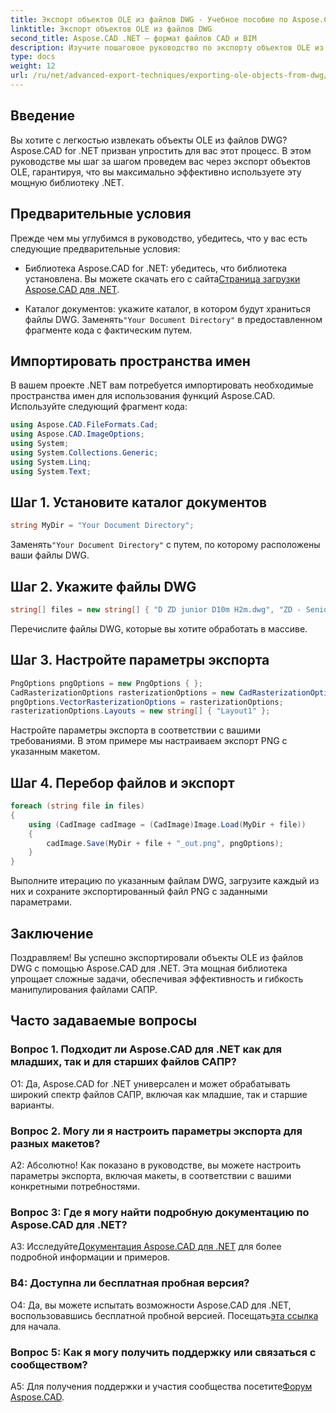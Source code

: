 ```yaml
---
title: Экспорт объектов OLE из файлов DWG - Учебное пособие по Aspose.CAD
linktitle: Экспорт объектов OLE из файлов DWG
second_title: Aspose.CAD .NET — формат файлов CAD и BIM
description: Изучите пошаговое руководство по экспорту объектов OLE из файлов DWG с помощью Aspose.CAD для .NET. Совершенствуйте свои навыки работы с файлами САПР без особых усилий.
type: docs
weight: 12
url: /ru/net/advanced-export-techniques/exporting-ole-objects-from-dwg/
---
```

## Введение

Вы хотите с легкостью извлекать объекты OLE из файлов DWG? Aspose.CAD for .NET призван упростить для вас этот процесс. В этом руководстве мы шаг за шагом проведем вас через экспорт объектов OLE, гарантируя, что вы максимально эффективно используете эту мощную библиотеку .NET. 

## Предварительные условия

Прежде чем мы углубимся в руководство, убедитесь, что у вас есть следующие предварительные условия:

-  Библиотека Aspose.CAD for .NET: убедитесь, что библиотека установлена. Вы можете скачать его с сайта[Страница загрузки Aspose.CAD для .NET](https://releases.aspose.com/cad/net/).

-  Каталог документов: укажите каталог, в котором будут храниться файлы DWG. Заменять`"Your Document Directory"` в предоставленном фрагменте кода с фактическим путем.

## Импортировать пространства имен

В вашем проекте .NET вам потребуется импортировать необходимые пространства имен для использования функций Aspose.CAD. Используйте следующий фрагмент кода:

```csharp
using Aspose.CAD.FileFormats.Cad;
using Aspose.CAD.ImageOptions;
using System;
using System.Collections.Generic;
using System.Linq;
using System.Text;
```

## Шаг 1. Установите каталог документов

```csharp
string MyDir = "Your Document Directory";
```

 Заменять`"Your Document Directory"` с путем, по которому расположены ваши файлы DWG.

## Шаг 2. Укажите файлы DWG

```csharp
string[] files = new string[] { "D ZD junior D10m H2m.dwg", "ZD - Senior D6m H2m45.dwg" };
```

Перечислите файлы DWG, которые вы хотите обработать в массиве.

## Шаг 3. Настройте параметры экспорта

```csharp
PngOptions pngOptions = new PngOptions { };
CadRasterizationOptions rasterizationOptions = new CadRasterizationOptions();
pngOptions.VectorRasterizationOptions = rasterizationOptions;
rasterizationOptions.Layouts = new string[] { "Layout1" };
```

Настройте параметры экспорта в соответствии с вашими требованиями. В этом примере мы настраиваем экспорт PNG с указанным макетом.

## Шаг 4. Перебор файлов и экспорт

```csharp
foreach (string file in files)
{
    using (CadImage cadImage = (CadImage)Image.Load(MyDir + file))
    {
        cadImage.Save(MyDir + file + "_out.png", pngOptions);
    }
}
```

Выполните итерацию по указанным файлам DWG, загрузите каждый из них и сохраните экспортированный файл PNG с заданными параметрами.

## Заключение

Поздравляем! Вы успешно экспортировали объекты OLE из файлов DWG с помощью Aspose.CAD для .NET. Эта мощная библиотека упрощает сложные задачи, обеспечивая эффективность и гибкость манипулирования файлами САПР.

## Часто задаваемые вопросы

### Вопрос 1. Подходит ли Aspose.CAD для .NET как для младших, так и для старших файлов САПР?

О1: Да, Aspose.CAD for .NET универсален и может обрабатывать широкий спектр файлов САПР, включая как младшие, так и старшие варианты.

### Вопрос 2. Могу ли я настроить параметры экспорта для разных макетов?

А2: Абсолютно! Как показано в руководстве, вы можете настроить параметры экспорта, включая макеты, в соответствии с вашими конкретными потребностями.

### Вопрос 3: Где я могу найти подробную документацию по Aspose.CAD для .NET?

 A3: Исследуйте[Документация Aspose.CAD для .NET](https://reference.aspose.com/cad/net/) для более подробной информации и примеров.

### В4: Доступна ли бесплатная пробная версия?

 О4: Да, вы можете испытать возможности Aspose.CAD для .NET, воспользовавшись бесплатной пробной версией. Посещать[эта ссылка](https://releases.aspose.com/) для начала.

### Вопрос 5: Как я могу получить поддержку или связаться с сообществом?

 A5: Для получения поддержки и участия сообщества посетите[Форум Aspose.CAD](https://forum.aspose.com/c/cad/19).